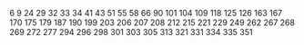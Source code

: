 6
9
24
29
32
33
34
41
43
51
55
58
66
90
101
104
109
118
125
126
163
167
170
175
179
187
190
199
203
206
207
208
212
215
221
229
249
262
267
268
269
272
277
294
296
298
301
303
305
313
321
331
334
335
351
